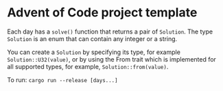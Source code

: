 # Advent of Code project template

Each day has a `solve()` function that returns a pair of `Solution`. The type `Solution` is an enum that can contain any integer or a string.

You can create a `Solution` by specifying its type, for example `Solution::U32(value)`, or by using the From trait which is implemented for all supported types, for example, `Solution::from(value)`.

To run: `cargo run --release [days...]`
